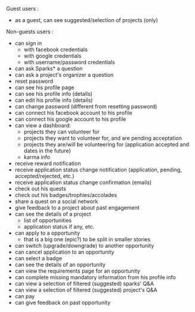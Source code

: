 Guest users :
- as a guest, can see suggested/selection of projects (only)

Non-guests users :
- can sign in
  - with facebook credentials
  - with google credentials
  - with username/password credentials
- can ask Sparks* a question
- can ask a project's organizer a question
- reset password
- can see his profile page
- can see his profile info (details)
- can edit his profile info (details)
- can change password (different from resetting password)
- can connect his facebook account to his profile
- can connect his google account to his profile
- can view a dashboard:
  - projects they can volunteer for
  - projects they want to volunteer for, and are pending acceptation
  - projects they are/will be volunteering for (application accepted and dates in the future)
  - karma info
- receive reward notification
- receive application status change notification (application, pending, accepted/rejected, etc.)
- receive application status change confirmation (emails)
- check out his quests
- check out his badges/trophies/accolades
- share a quest on a social network
- give feedback to a project about past engagement
- can see the details of a project
  - list of opportunities
  - application status if any, etc.
- can apply to a opportunity
  - that is a big one (epic?) to be split in smaller stories
- can switch (upgrade/downgrade) to another opportunity
- can cancel application to an opportunity
- can select a badge
- can see the details of an opportunity
- can view the requirements page for an opportunity
- can complete missing mandatory information from his profile info
- can view a selection of filtered (suggested) sparks' Q&A  
- can view a selection of filtered (suggested) project's Q&A 
- can pay
- can give feedback on past opportunity
 


